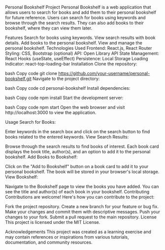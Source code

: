 Personal Bookshelf Project
Personal Bookshelf is a web application that allows users to search for books and add them to their personal bookshelf for future reference. Users can search for books using keywords and browse through the search results. They can also add books to their bookshelf, where they can view them later.

Features
Search for books using keywords.
View search results with book details.
Add books to the personal bookshelf.
View and manage the personal bookshelf.
Technologies Used
Frontend: React.js, React Router
Styling: CSS, Bootstrap (optional)
API: Open Library API
State Management: React Hooks (useState, useEffect)
Persistence: Local Storage
Loading Indicator: react-top-loading-bar
Installation
Clone the repository:

bash
Copy code
git clone https://github.com/your-username/personal-bookshelf.git
Navigate to the project directory:

bash
Copy code
cd personal-bookshelf
Install dependencies:

bash
Copy code
npm install
Start the development server:

bash
Copy code
npm start
Open the web browser and visit http://localhost:3000 to view the application.

Usage
Search for Books:

Enter keywords in the search box and click on the search button to find books related to the entered keywords.
View Search Results:

Browse through the search results to find books of interest.
Each book card displays the book title, author(s), and an option to add it to the personal bookshelf.
Add Books to Bookshelf:

Click on the "Add to Bookshelf" button on a book card to add it to your personal bookshelf.
The book will be stored in your browser's local storage.
View Bookshelf:

Navigate to the Bookshelf page to view the books you have added.
You can see the title and author(s) of each book in your bookshelf.
Contributing
Contributions are welcome! Here's how you can contribute to the project:

Fork the project repository.
Create a new branch for your feature or bug fix.
Make your changes and commit them with descriptive messages.
Push your changes to your fork.
Submit a pull request to the main repository.
License
This project is licensed under the MIT License.

Acknowledgements
This project was created as a learning exercise and may contain references or inspirations from various tutorials, documentation, and community resources.
